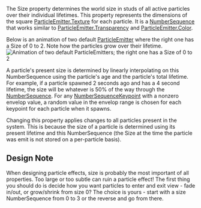 The Size property determines the world size in studs of all active particles over their individual lifetimes. This property represents the dimensions of the square [ParticleEmitter.Texture](https://developer.roblox.com/en-us/api-reference/property/ParticleEmitter/Texture) for each particle. It is a [NumberSequence](https://developer.roblox.com/en-us/api-reference/datatype/NumberSequence) that works similar to [ParticleEmitter.Transparency](https://developer.roblox.com/en-us/api-reference/property/ParticleEmitter/Transparency) and [ParticleEmitter.Color](https://developer.roblox.com/en-us/api-reference/property/ParticleEmitter/Color).

Below is an animation of two default [ParticleEmitter](https://developer.roblox.com/en-us/api-reference/class/ParticleEmitter) where the right one has a Size of 0 to 2. Note how the particles grow over their lifetime.  
![Animation of two default ParticleEmitters; the right one has a Size of 0 to 2](https://developer.roblox.com/assets/blt908c9ca9b5bddace/ParticleEmitter_Size.gif)

A particle's present size is determined by linearly interpolating on this NumberSequence using the particle's age and the particle's total lifetime. For example, if a particle spawned 2 seconds ago and has a 4 second lifetime, the size will be whatever is 50% of the way through the [NumberSequence](https://developer.roblox.com/en-us/api-reference/datatype/NumberSequence). For any [NumberSequenceKeypoint](https://developer.roblox.com/en-us/api-reference/datatype/NumberSequenceKeypoint) with a nonzero envelop value, a random value in the envelop range is chosen for each keypoint for each particle when it spawns.

Changing this property applies changes to all particles present in the system. This is because the size of a particle is determined using its present lifetime and this NumberSequence (the Size at the time the particle was emit is not stored on a per-particle basis).

Design Note
-----------

When designing particle effects, size is probably the most important of all properties. Too large or too subtle can ruin a particle effect! The first thing you should do is decide how you want particles to enter and exit view - fade in/out, or grow/shrink from size 0? The choice is yours - start with a size NumberSequence from 0 to 3 or the reverse and go from there.